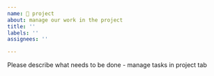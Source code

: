 ```yaml
---
name: 🚀 project
about: manage our work in the project
title: ''
labels: ''
assignees: ''

---
```

Please describe what needs to be done - manage tasks in project tab

